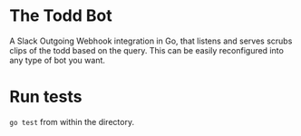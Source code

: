 # The Todd Bot
A Slack Outgoing Webhook integration in Go, that listens and serves scrubs clips of the todd based on the query. This can be easily reconfigured into any type of bot you want.

# Run tests
`go test` from within the directory.
